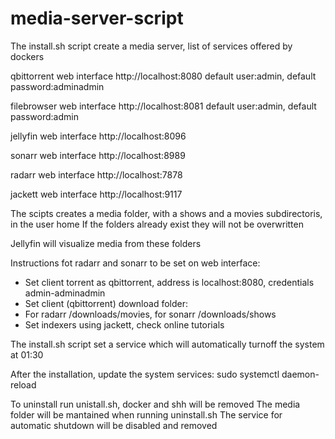 # media-server-script

The install.sh script create a media server, list of services offered by dockers

qbittorrent web interface   http://localhost:8080
default user:admin, default password:adminadmin

filebrowser web interface   http://localhost:8081
default user:admin, default password:admin

jellyfin web interface      http://localhost:8096

sonarr web interface        http://localhost:8989

radarr web interface        http://localhost:7878

jackett web interface       http://localhost:9117

The scipts creates a media folder, with a shows and a movies subdirectoris, in the user home
If the folders already exist they will not be overwritten

Jellyfin will visualize media from these folders

Instructions fot radarr and sonarr to be set on web interface:
- Set client torrent as qbittorrent, address is localhost:8080, credentials admin-adminadmin
- Set client (qbittorrent) download folder:
- For radarr /downloads/movies, for sonarr /downloads/shows
- Set indexers using jackett, check online tutorials

The install.sh script set a service which will automatically turnoff the system at 01:30

After the installation, update the system services: sudo systemctl daemon-reload 

To uninstall run unistall.sh, docker and shh will be removed
The media folder will be mantained when running uninstall.sh
The service for automatic shutdown will be disabled and removed